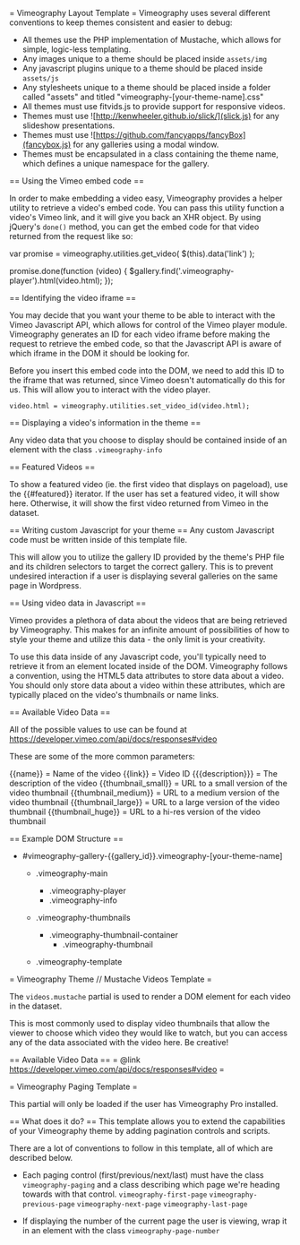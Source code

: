 = Vimeography Layout Template =
Vimeography uses several different conventions to keep themes consistent and easier to debug:

* All themes use the PHP implementation of Mustache, which allows for simple, logic-less templating.
* Any images unique to a theme should be placed inside `assets/img`
* Any javascript plugins unique to a theme should be placed inside `assets/js`
* Any stylesheets unique to a theme should be placed inside a folder called "assets" and titled "vimeography-[your-theme-name].css"
* All themes must use fitvids.js to provide support for responsive videos.
* Themes must use ![http://kenwheeler.github.io/slick/](slick.js) for any slideshow presentations.
* Themes must use ![https://github.com/fancyapps/fancyBox](fancybox.js) for any galleries using a modal window.
* Themes must be encapsulated in a class containing the theme name, which defines a unique namespace for the gallery.

== Using the Vimeo embed code ==

In order to make embedding a video easy, Vimeography provides a helper utility to retrieve
a video's embed code. You can pass this utility function a video's Vimeo link, and it will
give you back an XHR object. By using jQuery's `done()` method, you can get the
embed code for that video returned from the request like so:

  var promise = vimeography.utilities.get_video( $(this).data('link') );

  promise.done(function (video) {
    $gallery.find('.vimeography-player').html(video.html);
  });

== Identifying the video iframe ==

You may decide that you want your theme to be able to interact with the Vimeo
Javascript API, which allows for control of the Vimeo player module. Vimeography
generates an ID for each video iframe before making the request to retrieve
the embed code, so that the Javascript API is aware of which iframe in the DOM
it should be looking for.

Before you insert this embed code into the DOM, we need to add this ID to the
iframe that was returned, since Vimeo doesn't automatically do this for us.
This will allow you to interact with the video player.

    video.html = vimeography.utilities.set_video_id(video.html);


== Displaying a video's information in the theme ==

Any video data that you choose to display should be contained inside of
an element with the class `.vimeography-info`


== Featured Videos ==

To show a featured video (ie. the first video that displays on pageload),
use the {{#featured}} iterator. If the user has set a featured video,
it will show here. Otherwise, it will show the first video returned
from Vimeo in the dataset.

== Writing custom Javascript for your theme ==
Any custom Javascript code must be written inside of this template file.

This will allow you to utilize the gallery ID provided by the theme's PHP
file and its children selectors to target the correct gallery. This is
to prevent undesired interaction if a user is displaying several
galleries on the same page in Wordpress.


== Using video data in Javascript ==

Vimeo provides a plethora of data about the videos that
are being retrieved by Vimeography. This makes for an
infinite amount of possibilities of how to style your
theme and utilize this data - the only limit is your
creativity.

To use this data inside of any Javascript code, you'll
typically need to retrieve it from an element located
inside of the DOM. Vimeography follows a convention,
using the HTML5 data attributes to store data about
a video. You should only store data about a video within
these attributes, which are typically placed on the video's
thumbnails or name links.

== Available Video Data ==

All of the possible values to use can be found at
https://developer.vimeo.com/api/docs/responses#video

These are some of the more common parameters:

{{name}}              = Name of the video
{{link}}              = Video ID
{{{description}}}     = The description of the video
{{thumbnail_small}}   = URL to a small version of the video thumbnail
{{thumbnail_medium}}  = URL to a medium version of the video thumbnail
{{thumbnail_large}}   = URL to a large version of the video thumbnail
{{thumbnail_huge}}    = URL to a hi-res version of the video thumbnail

== Example DOM Structure ==

- #vimeography-gallery-{{gallery_id}}.vimeography-[your-theme-name]
  - .vimeography-main
    - .vimeography-player
    - .vimeography-info

  - .vimeography-thumbnails
    - .vimeography-thumbnail-container
      - .vimeography-thumbnail

  - .vimeography-template



= Vimeography Theme // Mustache Videos Template =

The `videos.mustache` partial is used to render a DOM element for each video in the dataset.

This is most commonly used to display video thumbnails that allow the viewer
to choose which video they would like to watch, but you can access any of the data
associated with the video here. Be creative!

== Available Video Data ==
= @link https://developer.vimeo.com/api/docs/responses#video =




= Vimeography Paging Template =

This partial will only be loaded if the user has Vimeography Pro installed.

== What does it do? ==
This template allows you to extend the capabilities of your Vimeography theme by adding pagination controls and scripts.

There are a lot of conventions to follow in this template, all of which are described below.

* Each paging control (first/previous/next/last) must have the class `vimeography-paging` and a class describing which page we're heading towards with that control.
    `vimeography-first-page`
    `vimeography-previous-page`
    `vimeography-next-page`
    `vimeography-last-page`

* If displaying the number of the current page the user is viewing, wrap it in an element with the class `vimeography-page-number`
